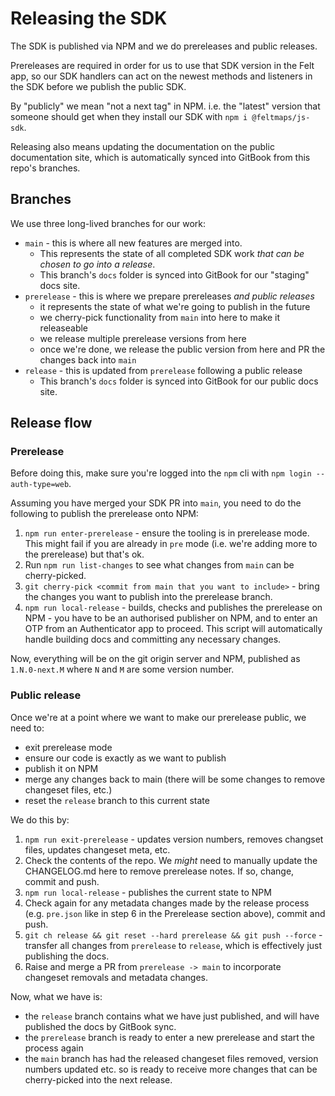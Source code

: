 # Releasing the SDK

The SDK is published via NPM and we do prereleases and public releases.

Prereleases are required in order for us to use that SDK version in the Felt app, so our
SDK handlers can act on the newest methods and listeners in the SDK before we publish the
public SDK.

By "publicly" we mean "not a next tag" in NPM. i.e. the "latest" version that someone should
get when they install our SDK with `npm i @feltmaps/js-sdk`.

Releasing also means updating the documentation on the public documentation site, which is
automatically synced into GitBook from this repo's branches.

## Branches

We use three long-lived branches for our work:

- `main` - this is where all new features are merged into.
  - This represents the state of all completed SDK work _that can be chosen to go into a
    release_.
  - This branch's `docs` folder is synced into GitBook for our "staging" docs site.
- `prerelease` - this is where we prepare prereleases _and public releases_
  - it represents the state of what we're going to publish in the future
  - we cherry-pick functionality from `main` into here to make it releaseable
  - we release multiple prerelease versions from here
  - once we're done, we release the public version from here and PR the changes back into
    `main`
- `release` - this is updated from `prerelease` following a public release
  - This branch's `docs` folder is synced into GitBook for our public docs site.

## Release flow

### Prerelease

Before doing this, make sure you're logged into the `npm` cli with `npm login --auth-type=web`.

Assuming you have merged your SDK PR into `main`, you need to do the following to publish
the prerelease onto NPM:

1. `npm run enter-prerelease` - ensure the tooling is in prerelease mode. This might fail if
   you are already in `pre` mode (i.e. we're adding more to the prerelease) but that's ok.
2. Run `npm run list-changes` to see what changes from `main` can be cherry-picked.
3. `git cherry-pick <commit from main that you want to include>` - bring the changes you want
   to publish into the prerelease branch.
4. `npm run local-release` - builds, checks and publishes the prerelease on NPM - you have to
   be an authorised publisher on NPM, and to enter an OTP from an Authenticator app to proceed.
   This script will automatically handle building docs and committing any necessary changes.

Now, everything will be on the git origin server and NPM, published as `1.N.0-next.M` where `N`
and `M` are some version number.

### Public release

Once we're at a point where we want to make our prerelease public, we need to:

- exit prerelease mode
- ensure our code is exactly as we want to publish
- publish it on NPM
- merge any changes back to main (there will be some changes to remove changeset files, etc.)
- reset the `release` branch to this current state

We do this by:

1. `npm run exit-prerelease` - updates version numbers, removes changset files, updates changeset
   meta, etc.
2. Check the contents of the repo. We _might_ need to manually update the CHANGELOG.md here to
   remove prerelease notes. If so, change, commit and push.
3. `npm run local-release` - publishes the current state to NPM
4. Check again for any metadata changes made by the release process (e.g. `pre.json` like in step
   6 in the Prerelease section above), commit and push.
5. `git ch release && git reset --hard prerelease && git push --force` - transfer all changes from
   `prerelease` to `release`, which is effectively just publishing the docs.
6. Raise and merge a PR from `prerelease -> main` to incorporate changeset removals and metadata
   changes.

Now, what we have is:

- the `release` branch contains what we have just published, and will have published the docs by
  GitBook sync.
- the `prerelease` branch is ready to enter a new prerelease and start the process again
- the `main` branch has had the released changeset files removed, version numbers updated etc. so
  is ready to receive more changes that can be cherry-picked into the next release.

